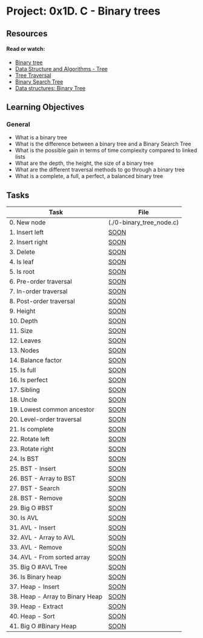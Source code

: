 # Project: 0x1D. C - Binary trees

## Resources

#### Read or watch:

- [Binary tree](https://intranet.alxswe.com/rltoken/1F2x42-8vUbOmU4L1C1KMg)
- [Data Structure and Algorithms - Tree](https://intranet.alxswe.com/rltoken/QmcTMCkQyrgMjrqoWxYdhw)
- [Tree Traversal](https://intranet.alxswe.com/rltoken/z6ZaXr_RxwE5nTHAUx_dfQ)
- [Binary Search Tree](https://intranet.alxswe.com/rltoken/qO5dBlMnYJzbaWG3xVpcnQ)
- [Data structures: Binary Tree](https://intranet.alxswe.com/rltoken/BeyJ2gjlE7_djwRiDyeHig)

## Learning Objectives

### General

- What is a binary tree
- What is the difference between a binary tree and a Binary Search Tree
- What is the possible gain in terms of time complexity compared to linked lists
- What are the depth, the height, the size of a binary tree
- What are the different traversal methods to go through a binary tree
- What is a complete, a full, a perfect, a balanced binary tree

## Tasks

| Task                            | File                     |
| ------------------------------- | ------------------------ |
| 0. New node                     | (./0-binary_tree_node.c) |
| 1. Insert left                  | [SOON](./)               |
| 2. Insert right                 | [SOON](./)               |
| 3. Delete                       | [SOON](./)               |
| 4. Is leaf                      | [SOON](./)               |
| 5. Is root                      | [SOON](./)               |
| 6. Pre-order traversal          | [SOON](./)               |
| 7. In-order traversal           | [SOON](./)               |
| 8. Post-order traversal         | [SOON](./)               |
| 9. Height                       | [SOON](./)               |
| 10. Depth                       | [SOON](./)               |
| 11. Size                        | [SOON](./)               |
| 12. Leaves                      | [SOON](./)               |
| 13. Nodes                       | [SOON](./)               |
| 14. Balance factor              | [SOON](./)               |
| 15. Is full                     | [SOON](./)               |
| 16. Is perfect                  | [SOON](./)               |
| 17. Sibling                     | [SOON](./)               |
| 18. Uncle                       | [SOON](./)               |
| 19. Lowest common ancestor      | [SOON](./)               |
| 20. Level-order traversal       | [SOON](./)               |
| 21. Is complete                 | [SOON](./)               |
| 22. Rotate left                 | [SOON](./)               |
| 23. Rotate right                | [SOON](./)               |
| 24. Is BST                      | [SOON](./)               |
| 25. BST - Insert                | [SOON](./)               |
| 26. BST - Array to BST          | [SOON](./)               |
| 27. BST - Search                | [SOON](./)               |
| 28. BST - Remove                | [SOON](./)               |
| 29. Big O #BST                  | [SOON](./)               |
| 30. Is AVL                      | [SOON](./)               |
| 31. AVL - Insert                | [SOON](./)               |
| 32. AVL - Array to AVL          | [SOON](./)               |
| 33. AVL - Remove                | [SOON](./)               |
| 34. AVL - From sorted array     | [SOON](./)               |
| 35. Big O #AVL Tree             | [SOON](./)               |
| 36. Is Binary heap              | [SOON](./)               |
| 37. Heap - Insert               | [SOON](./)               |
| 38. Heap - Array to Binary Heap | [SOON](./)               |
| 39. Heap - Extract              | [SOON](./)               |
| 40. Heap - Sort                 | [SOON](./)               |
| 41. Big O #Binary Heap          | [SOON](./)               |
